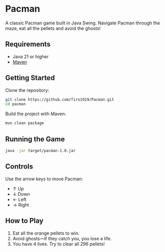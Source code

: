 # Pacman
A classic Pacman game built in Java Swing. Navigate Pacman through the maze, eat all the pellets and avoid the ghosts! 

## Requirements

- Java 21 or higher  
- [Maven](https://maven.apache.org/)  

## Getting Started

Clone the repository:

```sh
git clone https://github.com/firo1919/Pacman.git
cd pacman
```

Build the project with Maven:

```sh
mvn clean package
```

## Running the Game


```sh
java -jar target/pacman-1.0.jar
```

## Controls

Use the arrow keys to move Pacman:
- ↑ Up  
- ↓ Down  
- ← Left  
- → Right  

## How to Play

1. Eat all the orange pellets to win.  
2. Avoid ghosts—if they catch you, you lose a life.  
3. You have 4 lives. Try to clear all 296 pellets!

